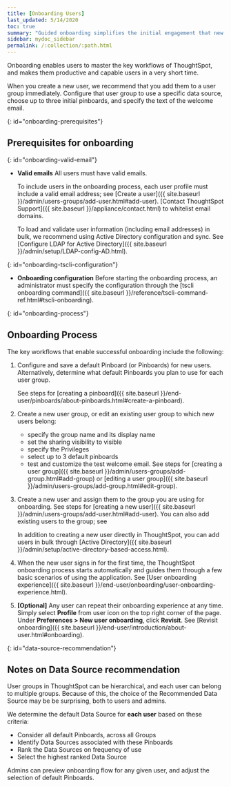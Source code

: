 ```yaml
---
title: [Onboarding Users]
last_updated: 5/14/2020
toc: true
summary: "Guided onboarding simplifies the initial engagement that new users have with ThoughtSpot, and encourages adoption throughout your organization."
sidebar: mydoc_sidebar
permalink: /:collection/:path.html
---
```


Onboarding enables users to master the key workflows of ThoughtSpot, and makes them productive and capable users in a very short time.

When you create a new user, we recommend that you add them to a user group immediately. Configure that user group to use a specific data source, choose up to three initial pinboards, and specify the text of the welcome email.

{: id="onboarding-prerequisites"}
## Prerequisites for onboarding ##

{: id="onboarding-valid-email"}
- **Valid emails**  All users must have valid emails.

  To include users in the onboarding process, each user profile must include a valid email address; see [Create a user]({{ site.baseurl }}/admin/users-groups/add-user.html#add-user). [Contact ThoughtSpot Support]({{ site.baseurl }}/appliance/contact.html) to whitelist email domains.  

  To load and validate user information (including email addresses) in bulk, we recommend using Active Directory configuration and sync. See [Configure LDAP for Active Directory]({{ site.baseurl }}/admin/setup/LDAP-config-AD.html).

{: id="onboarding-tscli-configuration"}
- **Onboarding configuration**  Before starting the onboarding process, an administrator must specify the configuration through the [tscli onboarding command]({{ site.baseurl }}/reference/tscli-command-ref.html#tscli-onboarding).

{: id="onboarding-process"}
## Onboarding Process ##

The key workflows that enable successful onboarding include the following:

1. Configure and save a default Pinboard (or Pinboards) for new users. Alternatively, determine what default Pinboards you plan to use for each user group.

   See steps for [creating a pinboard]({{ site.baseurl }}/end-user/pinboards/about-pinboards.html#create-a-pinboard).

2. Create a new user group, or edit an existing user group to which new users belong:
   - specify the group name and its display name
   - set the sharing visibility to visible
   - specify the Privileges
   - select up to 3 default pinboards
   - test and customize the test welcome email.
   See steps for [creating a user group]({{ site.baseurl }}/admin/users-groups/add-group.html#add-group) or [editing a user group]({{ site.baseurl }}/admin/users-groups/add-group.html#edit-group).

3. Create a new user and assign them to the group you are using for onboarding. See steps for [creating a new user]({{ site.baseurl }}/admin/users-groups/add-user.html#add-user). You can also add existing users to the group; see

   In addition to creating a new user directly in ThoughtSpot, you can add users in bulk through [Active Directory]({{ site.baseurl }}/admin/setup/active-directory-based-access.html).

4. When the new user signs in for the first time, the ThoughtSpot onboarding process starts automatically and guides them through a few basic scenarios of using the application.
   See [User onboarding experience]({{ site.baseurl }}/end-user/onboarding/user-onboarding-experience.html).

5. **\[Optional\]** Any user can repeat their onboarding experience at any time. Simply select **Profile** from user icon on the top right corner of the page. Under **Preferences > New user onboarding**, click **Revisit**.  See [Revisit onboarding]({{ site.baseurl }}/end-user/introduction/about-user.html#onboarding).

{: id="data-source-recommendation"}
<!--SCAL-51041-->
## Notes on Data Source recommendation

User groups in ThoughtSpot can be hierarchical, and each user can belong to multiple groups. Because of this, the choice of the Recommended Data Source may be be surprising, both to users and admins.

We determine the default Data Source for **each user** based on these criteria:

* Consider all default Pinboards, across all Groups
* Identify Data Sources associated with these Pinboards
* Rank the Data Sources on frequency of use
* Select the highest ranked Data Source

Admins can preview onboarding flow for any given user, and adjust the selection of default Pinboards.
